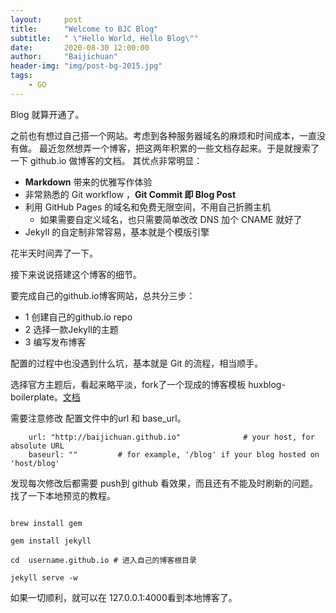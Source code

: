 ```yaml
---
layout:     post
title:      "Welcome to BJC Blog"
subtitle:   " \"Hello World, Hello Blog\""
date:       2020-08-30 12:00:00
author:     "Baijichuan"
header-img: "img/post-bg-2015.jpg"
tags:
    - GO
---
```


Blog 就算开通了。

之前也有想过自己搭一个网站。考虑到各种服务器域名的麻烦和时间成本，一直没有做。
最近忽然想弄一个博客，把这两年积累的一些文档存起来。于是就搜索了一下 github.io 做博客的文档。
其优点非常明显：

* **Markdown** 带来的优雅写作体验
* 非常熟悉的 Git workflow ，**Git Commit 即 Blog Post**
* 利用 GitHub Pages 的域名和免费无限空间，不用自己折腾主机
	* 如果需要自定义域名，也只需要简单改改 DNS 加个 CNAME 就好了
* Jekyll 的自定制非常容易，基本就是个模版引擎

花半天时间弄了一下。


<p id = "build"></p>

接下来说说搭建这个博客的细节。  

要完成自己的github.io博客网站，总共分三步：

- 1 创建自己的github.io repo
- 2 选择一款Jekyll的主题
- 3 编写发布博客


配置的过程中也没遇到什么坑，基本就是 Git 的流程，相当顺手。

选择官方主题后，看起来略平淡，fork了一个现成的博客模板 huxblog-boilerplate。[文档](https://github.com/Huxpro/huxblog-boilerplate/blob/master/README.zh.md)

需要注意修改 配置文件中的url 和 base_url。

```
	url: "http://baijichuan.github.io"              # your host, for absolute URL
	baseurl: ""         # for example, '/blog' if your blog hosted on 'host/blog'

```

发现每次修改后都需要 push到 github 看效果，而且还有不能及时刷新的问题。
找了一下本地预览的教程。

```

brew install gem

gem install jekyll 

cd  username.github.io # 进入自己的博客根目录

jekyll serve -w

```
如果一切顺利，就可以在 127.0.0.1:4000看到本地博客了。

